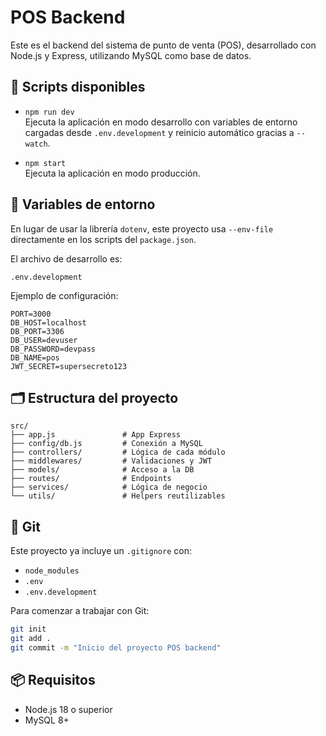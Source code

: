 
# POS Backend

Este es el backend del sistema de punto de venta (POS), desarrollado con Node.js y Express, utilizando MySQL como base de datos.

## 🚀 Scripts disponibles

- `npm run dev`  
  Ejecuta la aplicación en modo desarrollo con variables de entorno cargadas desde `.env.development` y reinicio automático gracias a `--watch`.

- `npm start`  
  Ejecuta la aplicación en modo producción.

## 🧪 Variables de entorno

En lugar de usar la librería `dotenv`, este proyecto usa `--env-file` directamente en los scripts del `package.json`.

El archivo de desarrollo es:

```
.env.development
```

Ejemplo de configuración:

```
PORT=3000
DB_HOST=localhost
DB_PORT=3306
DB_USER=devuser
DB_PASSWORD=devpass
DB_NAME=pos
JWT_SECRET=supersecreto123
```

## 🗂️ Estructura del proyecto

```
src/
├── app.js               # App Express
├── config/db.js         # Conexión a MySQL
├── controllers/         # Lógica de cada módulo
├── middlewares/         # Validaciones y JWT
├── models/              # Acceso a la DB
├── routes/              # Endpoints
├── services/            # Lógica de negocio
└── utils/               # Helpers reutilizables
```

## 🧾 Git

Este proyecto ya incluye un `.gitignore` con:
- `node_modules`
- `.env`
- `.env.development`

Para comenzar a trabajar con Git:

```bash
git init
git add .
git commit -m "Inicio del proyecto POS backend"
```

## 📦 Requisitos

- Node.js 18 o superior
- MySQL 8+
